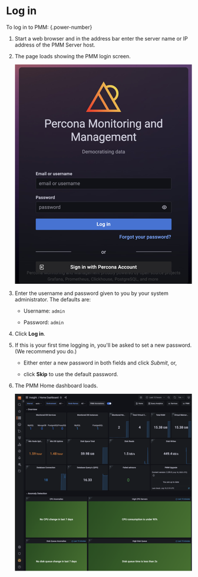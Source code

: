 # Log in

To log in to PMM:
{.power-number}

1. Start a web browser and in the address bar enter the server name or IP address of the PMM Server host.

2. The page loads showing the PMM login screen.

      ![!](../../_images/PMM_Login.jpg)

3. Enter the username and password given to you by your system administrator. The defaults are:

   - Username: `admin`

   - Password: `admin`

4. Click **Log in**.

5. If this is your first time logging in, you'll be asked to set a new password. (We recommend you do.)

   - Either enter a new password in both fields and click *Submit*, or,

   - click **Skip** to use the default password.

6. The PMM Home dashboard loads.

   ![!PMM Home dashboard](../../_images/PMM_Home_Dashboard.png)

